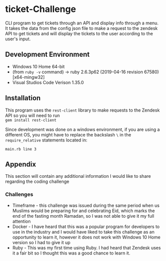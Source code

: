 # ticket-Challenge
CLI program to get tickets through an API and display info through a menu.
It takes the data from the config json file to make a request to the zendesk API to get tickets and will display the tickets to the user according to the user's input.  
  
## Development Environment
- Windows 10 Home 64-bit
- (from `ruby -v` command) -> ruby 2.6.3p62 (2019-04-16 revision 67580) [x64-mingw32]
- Visual Studios Code Verison 1.35.0
## Installation
This program uses the `rest-client` library to make requests to the Zendesk API so you will need to run  
`gem install rest-client`  
  
Since development was done on a windows environment, if you are using a different OS, you might have to replace the backslash `\` in the `require_relative` statements located in:  
```
main.rb line 3
```
## Appendix
This section will contain any additional information I would like to share regarding the coding challenge  
### Challenges
- Timeframe - this challenge was issued during the same period when us Muslims would be preparing for and celebrating Eid, which marks the end of the fasting month Ramadan, so I was not able to give it my full attention
- Docker - I have heard that this was a popular program for developers to use in the industry and I would have liked to take this challenge as an opportunity to learn it, however it does not work with Windows 10 Home version so I had to give it up
- Ruby - This was my first time using Ruby. I had heard that Zendesk uses it a fair bit so I thought this was a good chance to learn it.


